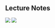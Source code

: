 ## Lecture Notes

![](https://github.com/greyhatguy007/MachineLearningAndrewNG/blob/main/home/ex3/Lectures/imgs/ss1.png)
![](https://github.com/greyhatguy007/MachineLearningAndrewNG/blob/main/home/ex3/Lectures/imgs/ss2.png)